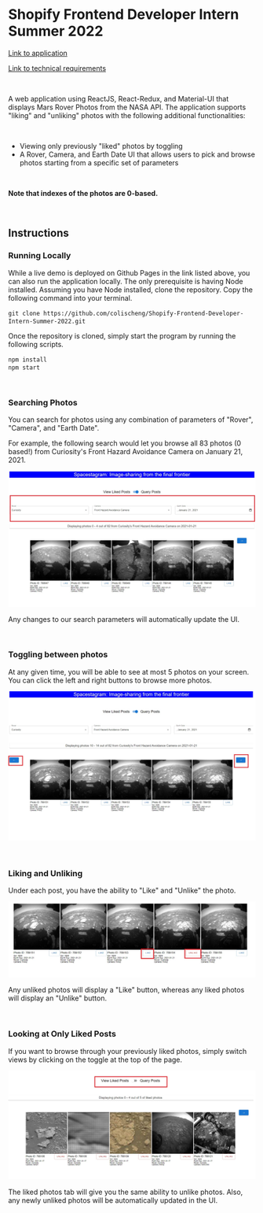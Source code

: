 # Shopify Frontend Developer Intern Summer 2022

[Link to application](https://colischeng.github.io/Shopify-Frontend-Developer-Intern-Summer-2022)

[Link to technical requirements](https://docs.google.com/document/d/1ICu8X_DHYePf6wIA4cJuTM-fLy0atd5eNjKCfkXC3hw/edit#heading=h.cny9umcsnqqn)

<br />

A web application using ReactJS, React-Redux, and Material-UI that displays Mars Rover Photos from the NASA API. The application supports "liking" and "unliking" photos with the following additional functionalities:

<br />

- Viewing only previously "liked" photos by toggling
- A Rover, Camera, and Earth Date UI that allows users to pick and browse photos starting from a specific set of parameters

<br/>

**Note that indexes of the photos are 0-based.**

<br />

## Instructions

### Running Locally

While a live demo is deployed on Github Pages in the link listed above, you can also run the application locally. The only prerequisite is having Node installed. Assuming you have Node installed, clone the repository. Copy the following command into your terminal.

```
git clone https://github.com/colischeng/Shopify-Frontend-Developer-Intern-Summer-2022.git
```

Once the repository is cloned, simply start the program by running the following scripts.

```
npm install
npm start
```

<br/>

### Searching Photos

You can search for photos using any combination of parameters of "Rover", "Camera", and "Earth Date".

For example, the following search would let you browse all 83 photos (0 based!) from Curiosity's Front Hazard Avoidance Camera on January 21, 2021.

![](images/searching.jpg)

Any changes to our search parameters will automatically update the UI.

<br/>

### Toggling between photos

At any given time, you will be able to see at most 5 photos on your screen. You can click the left and right buttons to browse more photos.

![](images/browsing.jpg)

<br/>

### Liking and Unliking

Under each post, you have the ability to "Like" and "Unlike" the photo.

![](images/like_unlike.jpg)

Any unliked photos will display a "Like" button, whereas any liked photos will display an "Unlike" button.

<br/>

### Looking at Only Liked Posts

If you want to browse through your previously liked photos, simply switch views by clicking on the toggle at the top of the page.

![](images/liked_only.jpg)

The liked photos tab will give you the same ability to unlike photos. Also, any newly unliked photos will be automatically updated in the UI.
